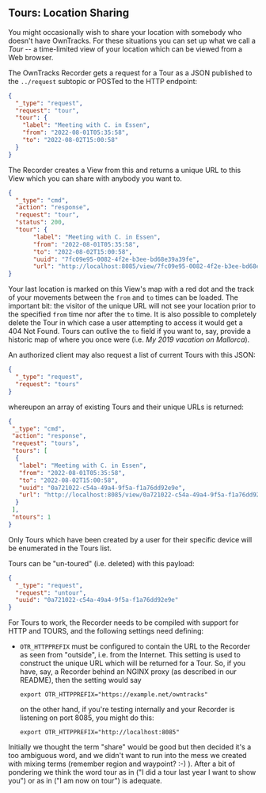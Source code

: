 ## Tours: Location Sharing

You might occasionally wish to share your location with somebody who doesn't have OwnTracks. For these situations you can set up what we call a _Tour_ -- a time-limited view of your location which can be viewed from a Web browser.

The OwnTracks Recorder gets a request for a Tour as a JSON published to the `../request` subtopic or POSTed to the HTTP endpoint:

```json
{
  "_type": "request",
  "request": "tour",
  "tour": {
    "label": "Meeting with C. in Essen",
    "from": "2022-08-01T05:35:58",
    "to": "2022-08-02T15:00:58"
  }
}
```

The Recorder creates a View from this and returns a unique URL to this View which you can share with anybody you want to.

```json
{
  "_type": "cmd",
  "action": "response",
  "request": "tour",
  "status": 200,
  "tour": {
       "label": "Meeting with C. in Essen",
       "from": "2022-08-01T05:35:58",
       "to": "2022-08-02T15:00:58",
       "uuid": "7fc09e95-0082-4f2e-b3ee-bd68e39a39fe",
       "url": "http://localhost:8085/view/7fc09e95-0082-4f2e-b3ee-bd68e39a39fe"
}
```


Your last location is marked on this View's map with a red dot and the track of your movements between the `from` and `to` times can be loaded. The important bit: the visitor of the unique URL will not see your location prior to the specified `from` time nor after the `to` time. It is also possible to completely delete the Tour in which case a user attempting to access it would get a 404 Not Found. Tours can outlive the `to` field if you want to, say, provide a historic map of where you once were (i.e. _My 2019 vacation on Mallorca_).

An authorized client may also request a list of current Tours with this JSON:

```json
{
  "_type": "request",
  "request": "tours"
}
```

whereupon an array of existing Tours and their unique URLs is returned:

```json
{
 "_type": "cmd",
 "action": "response",
 "request": "tours",
 "tours": [
  {
   "label": "Meeting with C. in Essen",
   "from": "2022-08-01T05:35:58",
   "to": "2022-08-02T15:00:58",
   "uuid": "0a721022-c54a-49a4-9f5a-f1a76dd92e9e",
   "url": "http://localhost:8085/view/0a721022-c54a-49a4-9f5a-f1a76dd92e9e"
  }
 ],
 "ntours": 1
}
```

Only Tours which have been created by a user for their specific device will be enumerated in the Tours list.

Tours can be "un-toured" (i.e. deleted) with this payload:

```json
{
  "_type": "request",
  "request": "untour",
  "uuid": "0a721022-c54a-49a4-9f5a-f1a76dd92e9e"
}
```

For Tours to work, the Recorder needs to be compiled with support for HTTP and TOURS, and the following settings need defining:

- `OTR_HTTPPREFIX` must be configured to contain the URL to the Recorder as seen from "outside", i.e. from the Internet. This setting is used to construct the unique URL which will be returned for a Tour. So, if you have, say, a Recorder behind an NGINX proxy (as described in our README), then the setting would say
   ```console
   export OTR_HTTPPREFIX="https://example.net/owntracks"
   ```
   on the other hand, if you're testing internally and your Recorder is listening on port 8085, you might do this:
   ```console
   export OTR_HTTPPREFIX="http://localhost:8085"
   ```

Initially we thought the term "share" would be good but then decided it's a too ambiguous word, and we didn't want to run into the mess we created with mixing terms (remember region and waypoint? :-) ). After a bit of pondering we think the word tour as in ("I did a tour last year I want to show you") or as in ("I am now on tour") is adequate.


